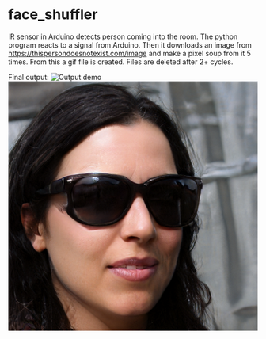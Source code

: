 # face_shuffler
IR sensor in Arduino detects person coming into the room. The python program reacts to a signal from Arduino. Then it downloads an image from https://thispersondoesnotexist.com/image and make a pixel soup from it 5 times. From this a gif file is created. Files are deleted after 2+ cycles. 

Final output:
![Output demo](img34S.gif) ![Output demo2](img34.jpeg)
